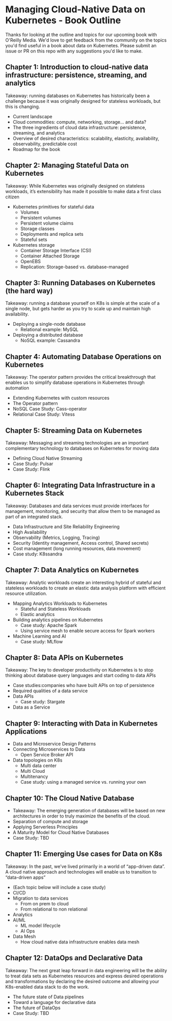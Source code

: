 # Managing Cloud-Native Data on Kubernetes - Book Outline

Thanks for looking at the outline and topics for our upcoming book with O'Reilly Media. 
We'd love to get feedback from the community on the topics you'd find useful in a book about data on Kubernetes. 
Please submit an issue or PR on this repo with any suggestions you'd like to make.


## Chapter 1: Introduction to cloud-native data infrastructure: persistence, streaming, and analytics
Takeaway: running databases on Kubernetes has historically been a challenge because it was originally designed for stateless workloads, but this is changing.

*   Current landscape
*   Cloud commodities: compute, networking, storage… and data?
*   The three ingredients of cloud data infrastructure: persistence, streaming, and analytics
*   Overview of desired characteristics: scalability, elasticity, availability, observability, predictable cost
*   Roadmap for the book

## Chapter 2: Managing Stateful Data on Kubernetes
Takeaway: While Kubernetes was originally designed on stateless workloads, it’s extensibility has made it possible to make data a first class citizen

*   Kubernetes primitives for stateful data
    *   Volumes
    *   Persistent volumes
    *   Persistent volume claims
    *   Storage classes
    *   Deployments and replica sets
    *   Stateful sets
*   Kubernetes storage
    *   Container Storage Interface (CSI) 
    *   Container Attached Storage
    *   OpenEBS
    *   Replication: Storage-based vs. database-managed 

## Chapter 3: Running Databases on Kubernetes (the hard way)
Takeaway: running a database yourself on K8s is simple at the scale of a single node, but gets harder as you try to scale up and maintain high availability.

*   Deploying a single-node database
    *   Relational example: MySQL
*   Deploying a distributed database
    *   NoSQL example: Cassandra

## Chapter 4: Automating Database Operations on Kubernetes
Takeaway: The operator pattern provides the critical breakthrough that enables us to simplify database operations in Kubernetes through automation

*   Extending Kubernetes with custom resources
*   The Operator pattern
*   NoSQL Case Study: Cass-operator
*   Relational Case Study: Vitess

## Chapter 5: Streaming Data on Kubernetes
Takeaway: Messaging and streaming technologies are an important complementary technology to databases on Kubernetes for moving data

*   Defining Cloud Native Streaming
*   Case Study: Pulsar
*   Case Study: Flink

## Chapter 6: Integrating Data Infrastructure in a Kubernetes Stack
Takeaway: Databases and data services must provide interfaces for management, monitoring, and security that allow them to be managed as part of an integrated stack. 

*   Data Infrastructure and Site Reliability Engineering
*   High Availability
*   Observability (Metrics, Logging, Tracing)
*   Security (Identity management, Access control, Shared secrets)
*   Cost management (long running resources, data movement)
*   Case study: K8ssandra

## Chapter 7: Data Analytics on Kubernetes
Takeaway: Analytic workloads create an interesting hybrid of stateful and stateless workloads to create an elastic data analysis platform with efficient resource utilization. 

*   Mapping Analytics Workloads to Kubernetes
    *   Stateful and Stateless Workloads
    *   Elastic analytics
*   Building analytics pipelines on Kubernetes
    *   Case study: Apache Spark
    *   Using service mesh to enable secure access for Spark workers
*  Machine Learning and AI
    *   Case study: MLflow

## Chapter 8: Data APIs on Kubernetes
Takeaway: The key to developer productivity on Kubernetes is to stop thinking about database query languages and start coding to data APIs

*   Case studies:companies who have built APIs on top of persistence
*   Required qualities of a data service
*   Data APIs
    *   Case study: Stargate
*   Data as a Service

## Chapter 9: Interacting with Data in Kubernetes Applications
*   Data and Microservice Design Patterns
*   Connecting Microservices to Data
    *   Open Service Broker API
*   Data topologies on K8s
    *   Multi data center
    *   Multi Cloud
    *   Multitenancy
    *   Case study: using a managed service vs. running your own

## Chapter 10: The Cloud Native Database
*   Takeaway: The emerging generation of databases will be based on new architectures in order to truly maximize the benefits of the cloud.
*   Separation of compute and storage
*   Applying Serverless Principles
*   A Maturity Model for Cloud Native Databases
*   Case Study: TBD

## Chapter 11: Emerging Use cases for Data on K8s
Takeaway: In the past, we’ve lived primarily in a world of “app-driven data”. A cloud native approach and technologies will enable us to transition to “data-driven apps”

*   (Each topic below will include a case study)
*   CI/CD
*   Migration to data services
    *   From on prem to cloud
    *   From relational to non relational
*   Analytics
*   AI/ML
    *   ML model lifecycle
    *   AI Ops
*   Data Mesh 
    *   How cloud native data infrastructure enables data mesh

## Chapter 12: DataOps and Declarative Data
Takeaway: The next great leap forward in data engineering will be the ability to treat data sets as Kubernetes resources and express desired operations and transformations by declaring the desired outcome and allowing your K8s-enabled data stack to do the work.

*   The future state of Data pipelines 
*   Toward a language for declarative data
*   The future of DataOps
*   Case Study: TBD
